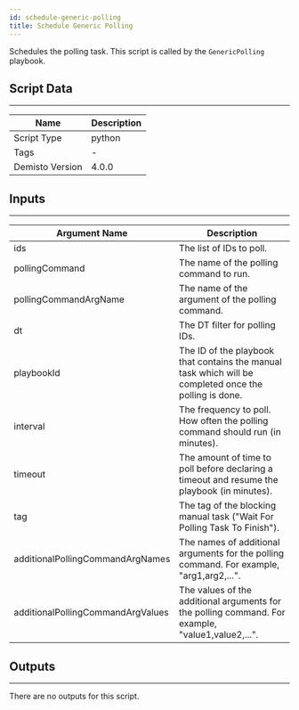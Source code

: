 ```yaml
---
id: schedule-generic-polling
title: Schedule Generic Polling
---
```


Schedules the polling task. This script is called by the `GenericPolling` playbook.

## Script Data
---

| **Name** | **Description** |
| --- | --- |
| Script Type | python |
| Tags | - |
| Demisto Version | 4.0.0 |

## Inputs
---

| **Argument Name** | **Description** |
| --- | --- |
| ids | The list of IDs to poll. |
| pollingCommand | The name of the polling command to run. |
| pollingCommandArgName | The name of the argument of the polling command. |
| dt | The DT filter for polling IDs. |
| playbookId | The ID of the playbook that contains the manual task which will be completed once the polling is done. |
| interval | The frequency to poll. How often the polling command should run (in minutes). |
| timeout | The amount of time to poll before declaring a timeout and resume the playbook (in minutes). |
| tag | The tag of the blocking manual task ("Wait For Polling Task To Finish"). |
| additionalPollingCommandArgNames | The names of additional arguments for the polling command. For example, "arg1,arg2,...". |
| additionalPollingCommandArgValues | The values of the additional arguments for the polling command. For example, "value1,value2,...". |

## Outputs
---
There are no outputs for this script.
